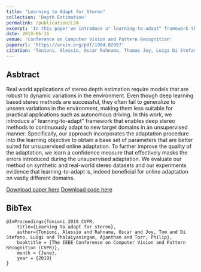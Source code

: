 ```yaml
---
title: "Learning to Adapt for Stereo"
collection: 'Depth Estimation'
permalink: /publication/L2A
excerpt: 'In this paper we introduce a" learning-to-adapt" framework that enables deep stereo methods to continuously adapt to new target domains in an unsupervised manner.'
date: 2019-06-16
venue: 'Conference on Computer Vision and Pattern Recognition'
paperurl: 'https://arxiv.org/pdf/1904.02957'
citation: 'Tonioni, Alessio, Oscar Rahnama, Thomas Joy, Luigi Di Stefano, Thalaiyasingam Ajanthan, and Philip HS Torr. "Learning to Adapt for Stereo." The IEEE Conference on Computer Vision and Pattern Recognition (CVPR), 2019'
---
```


## Asbtract
Real world applications of stereo depth estimation require models that are robust to dynamic variations in the environment. Even though deep learning based stereo methods are successful, they often fail to generalize to unseen variations in the environment, making them less suitable for practical applications such as autonomous driving. In this work, we introduce a" learning-to-adapt" framework that enables deep stereo methods to continuously adapt to new target domains in an unsupervised manner. Specifically, our approach incorporates the adaptation procedure into the learning objective to obtain a base set of parameters that are better suited for unsupervised online adaptation. To further improve the quality of the adaptation, we learn a confidence measure that effectively masks the errors introduced during the unsupervised adaptation. We evaluate our method on synthetic and real-world stereo datasets and our experiments evidence that learning-to-adapt is, indeed beneficial for online adaptation on vastly different domains.

[Download paper here](https://arxiv.org/pdf/1904.02957)
[Download code here](https://github.com/CVLAB-Unibo/Learning2AdaptForStereo)

## BibTex
```
@InProceedings{Tonioni_2019_CVPR,
    title={Learning to adapt for stereo},
    author={Tonioni, Alessio and Rahnama, Oscar and Joy, Tom and Di Stefano, Luigi and Thalaiyasingam, Ajanthan and Torr, Philip},
    booktitle = {The IEEE Conference on Computer Vision and Pattern Recognition (CVPR)},
    month = {June},
    year = {2019}    
}
```